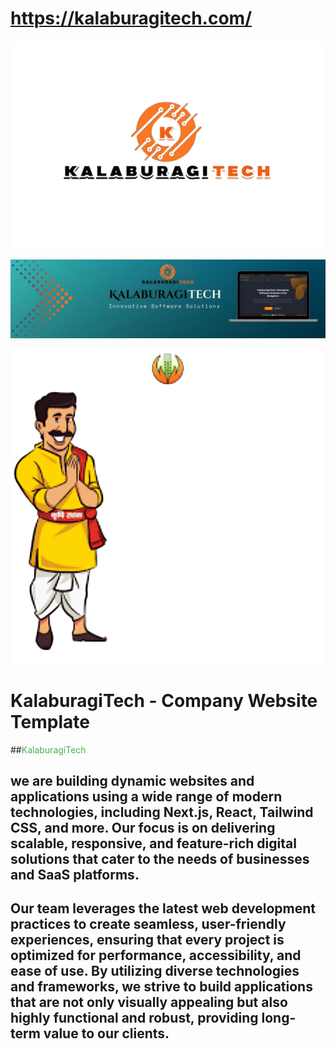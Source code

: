 # https://kalaburagitech.com/

![WhatsApp Image](https://raw.githubusercontent.com/kalaburagitech/KalaburagiTech/main/WhatsApp_Image_2025-01-01_at_12.38.56_PM-removebg-preview.png)


![Another Image](https://raw.githubusercontent.com/kalaburagitech/KalaburagiTech/main/1735726312383.jpg)

![Another Image](https://raw.githubusercontent.com/kalaburagitech/KalaburagiTech/main/download%20(1)%20(1).png)




# KalaburagiTech - Company Website Template

##<span style="color:#4CAF50">KalaburagiTech</span>

we are building dynamic websites and applications using a wide range of modern technologies, including Next.js, React, Tailwind CSS, and more. Our focus is on delivering scalable, responsive, and feature-rich 
digital solutions that cater to the needs of businesses and SaaS platforms.
---
Our team leverages the latest web development practices to create seamless, user-friendly experiences, ensuring that every project is optimized for performance, accessibility, and ease of use.
By utilizing diverse technologies and frameworks, we strive to build applications that are not only visually appealing but also highly functional and robust, providing long-term value to our clients.
---

<!--
**kalaburagitech/KalaburagiTech** is a ✨ _special_ ✨ repository because its `README.md` (this file) appears on your GitHub profile.

Here are some ideas to get you started:

- 🔭 I’m currently working on ...
- 🌱 I’m currently learning ...
- 👯 I’m looking to collaborate on ...
- 🤔 I’m looking for help with ...
- 💬 Ask me about ...
- 📫 How to reach me: ...
- 😄 Pronouns: ...
- ⚡ Fun fact: ...
-->
